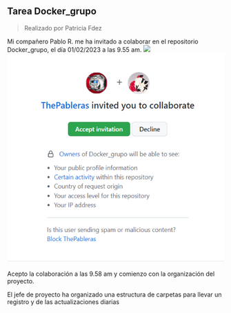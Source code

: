 ## Tarea Docker_grupo

> Realizado por Patricia Fdez

Mi compañero Pablo R. me ha invitado a colaborar en el repositorio Docker_grupo, el día 01/02/2023 a las 9.55 am.
![](assets/invitación_colaborador.png)
![](assets/colaborar.png)

Acepto la colaboración a las 9.58 am y comienzo con la organización del proyecto.

El jefe de proyecto ha organizado una estructura de carpetas para llevar un registro y de las actualizaciones diarias

